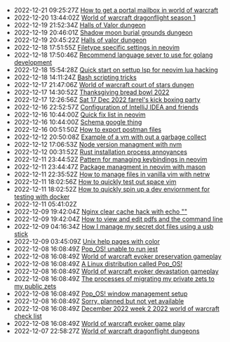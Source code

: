 * 2022-12-21 09:25:27Z [How to get a portal mailbox in world of warcraft](../40)
* 2022-12-20 13:44:02Z [World of warcraft dragonflight season 1](../30)
* 2022-12-19 21:52:34Z [Halls of Valor dungeon](../31)
* 2022-12-19 20:46:01Z [Shadow moon burial grounds dungeon](../38)
* 2022-12-19 20:45:22Z [Halls of valor dungeon](../39)
* 2022-12-18 17:51:55Z [Filetype specific settings in neovim](../37)
* 2022-12-18 17:50:46Z [Recommend language sever to use for golang development](../34)
* 2022-12-18 15:54:28Z [Quick start on settup lsp for neovim lua hacking](../18)
* 2022-12-18 14:11:24Z [Bash scripting tricks](../33)
* 2022-12-17 21:47:06Z [World of warcraft court of stars dungen](../32)
* 2022-12-17 14:30:52Z [Thanksgiving bread bowl 2022](../27)
* 2022-12-17 12:26:56Z [Sat 17 Dec 2022 farrel's kick boxing party](../29)
* 2022-12-16 22:52:57Z [Configuration of IntelliJ IDEA and friends](../28)
* 2022-12-16 10:44:00Z [Quick fix list in neovim](../21)
* 2022-12-16 10:44:00Z [Schema google thing](../25)
* 2022-12-16 00:51:50Z [How to export postman files](../26)
* 2022-12-12 20:50:08Z [Example of a vm with out a garbage collect](../24)
* 2022-12-12 17:06:53Z [Node version managment with nvm](../23)
* 2022-12-12 00:31:52Z [Rust installation process annoyances](../22)
* 2022-12-11 23:44:52Z [Pattern for managing keybindings in neovim](../20)
* 2022-12-11 23:44:47Z [Package managment in neovim with mason](../19)
* 2022-12-11 22:35:52Z [How to manage files in vanilla vim with netrw](../17)
* 2022-12-11 18:02:56Z [How to quickly test out space vim](../15)
* 2022-12-11 18:02:52Z [How to quickly spin up a dev enviornment for testing with docker](../16)
* 2022-12-11 05:41:02Z [](../14)
* 2022-12-09 19:42:04Z [Nginx clear cache hack with echo ""](../13)
* 2022-12-09 19:42:04Z [How to view and edit pdfs and the command line](../12)
* 2022-12-09 04:16:34Z [How I manage my secret dot files using a usb stick](../10)
* 2022-12-09 03:45:09Z [Unix help pages with color](../11)
* 2022-12-08 16:08:49Z [Pop_OS! unable to run jest](../8)
* 2022-12-08 16:08:49Z [World of warcraft evoker preservation gameplay](../3)
* 2022-12-08 16:08:49Z [A Linux distribution called Pop_OS!](../7)
* 2022-12-08 16:08:49Z [World of warcraft evoker devastation gameplay](../2)
* 2022-12-08 16:08:49Z [The processes of migrating my private zets to my public zets](../9)
* 2022-12-08 16:08:49Z [Pop_OS! window management setup](../6)
* 2022-12-08 16:08:49Z [Sorry, planned but not yet available](../0)
* 2022-12-08 16:08:49Z [December 2022 week 2 2022 world of warcraft check list](../5)
* 2022-12-08 16:08:49Z [World of warcraft evoker game play](../1)
* 2022-12-07 22:58:27Z [World of warcraft dragonflight dungeons](../4)
